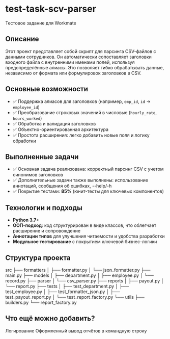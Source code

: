 # test-task-scv-parser
Тестовое задание для Workmate


## Описание

Этот проект представляет собой скрипт для парсинга CSV-файлов с данными сотрудников. Он автоматически сопоставляет заголовки входного файла с внутренними именами полей, используя предопределённые алиасы. Это позволяет гибко обрабатывать данные, независимо от формата или формулировок заголовков в CSV.

## Основные возможности

- ✅ Поддержка алиасов для заголовков (например, `emp_id`, `id` → `employee_id`)
- ✅ Преобразование строковых значений в числовые (`hourly_rate`, `hours_worked`)
- ✅ Обработка и валидация заголовков
- ✅ Объектно-ориентированная архитектура
- ✅ Простота расширения: легко добавить новые поля и логику обработки

## Выполненные задачи

- ✅ Основная задача реализована: корректный парсинг CSV с учетом синонимов заголовков
- ✅ Дополнительные задачи также выполнены: использование аннотаций, сообщения об ошибках, --help/-h
- ✅ Покрытие тестами: **85%** (юнит-тесты для ключевых компонентов)

## Технологии и подходы

- **Python 3.7+**
- **ООП-подход**: код структурирован в виде классов, что облегчает расширение и сопровождение
- **Аннотации типов** для улучшения читаемости и удобства разработки
- **Модульное тестирование** с покрытием ключевой бизнес-логики

## Структура проекта

src
├── formatters
│   ├── formatter.py
│   └── json_formatter.py
├── main.py
├── models
│   ├── department.py
│   ├── employee.py
│   └── record.py
├── parser
│   └── csv_parser.py
├── reports
│   ├── payout.py
│   └── report.py
├── tests
│   ├── test_department.py
│   ├── test_employee.py
│   ├── test_formatter_json.py
│   ├── test_payout_report.py
│   └── test_report_factory.py
└── utils
    ├── builders.py
    └── report_factory.py

## Что ещё можно добавить?

Логирование
Оформленный вывод отчётов в командную строку